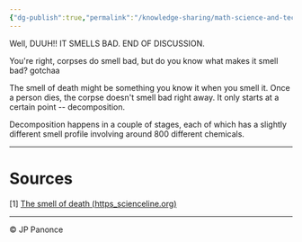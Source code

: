 ```yaml
---
{"dg-publish":true,"permalink":"/knowledge-sharing/math-science-and-technology/what-does-death-smell-like/","created":"2025-02-14"}
---
```



Well, DUUH!! IT SMELLS BAD. END OF DISCUSSION.

You're right, corpses do smell bad, but do you know what makes it smell bad? gotchaa

The smell of death might be  something you know it when you smell it. Once a person dies, the corpse doesn't smell bad right away. It only starts at a certain point -- decomposition. 

Decomposition happens in a couple of stages, each of which has a slightly different smell profile involving around 800 different chemicals.


---
# Sources
 [1] [The smell of death (https_scienceline.org)](read://https_scienceline.org/?url=https%3A%2F%2Fscienceline.org%2F2016%2F02%2Fthe-smell-of-death%2F)



---
©️ JP Panonce